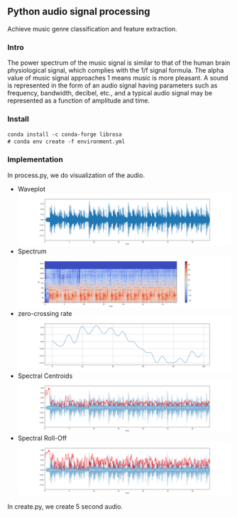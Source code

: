 ## Python audio signal processing
Achieve music genre classification and feature extraction. 

### Intro
The power spectrum of the music signal is similar to that of the human brain physiological signal, 
which complies with the 1/f signal formula.
 The alpha value of music signal approaches 1 means 
 music is more pleasant.
 A sound is represented in the form of an audio signal having parameters such as frequency, bandwidth, decibel, etc., 
 and a typical audio signal may be represented as a function of amplitude and time. 
 
 
### Install
```shell script
conda install -c conda-forge librosa
# conda env create -f environment.yml
```

### Implementation
In process.py, we do visualization of the audio.
- Waveplot
![waveplot](assets/waveplot.png)
- Spectrum
![Spectrum](assets/spectrum.jpg)
- zero-crossing rate
![zcr](assets/zcrPortion.png)
- Spectral Centroids
![SC](assets/spectralCentroids.png)
- Spectral Roll-Off
![SR](assets/spectralRollOff.png)

In create.py, we create 5 second audio.